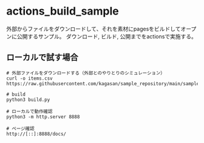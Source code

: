 # actions_build_sample
外部からファイルをダウンロードして、それを素材にpagesをビルドしてオープンに公開するサンプル。
ダウンロード, ビルド, 公開までをactionsで実施する。

## ローカルで試す場合
```
# 外部ファイルをダウンロードする（外部とのやりとりのシミュレーション）
curl -o items.csv https://raw.githubusercontent.com/kagasan/sample_repository/main/sample.csv

# build
python3 build.py

# ローカルで動作確認
python3 -m http.server 8888

# ページ確認
http://[::]:8888/docs/
```

